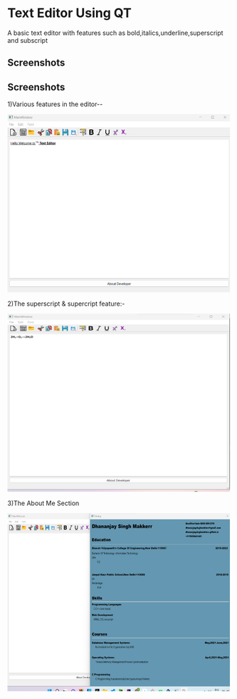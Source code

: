 
# Text Editor Using QT

A basic text editor with features such as bold,italics,underline,superscript and subscript



## Screenshots

## Screenshots

1)Various features in the editor--

<p><img src="/Outputs/op4.png" width="500px" height="400px"/></p>

2)The superscript & supercript feature:-

<p><img src="/Outputs/op3.png" width="500px" height="400px"/></p>

3)The About Me Section

<p><img src="/Outputs/op2.png" width="500px" height="400px"/></p>
